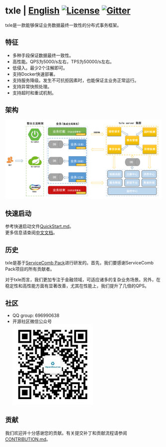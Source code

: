 # txle | [English](README.md)  [![License](https://img.shields.io/badge/license-Apache%202-4EB1BA.svg)](https://www.apache.org/licenses/LICENSE-2.0.html)  [![Gitter](https://img.shields.io/static/v1?label=chat&message=on&nbsp;gitter&color=brightgreen)](https://gitter.im/actiontech-txle/Lobby)

txle是一款能够保证业务数据最终一致性的分布式事务框架。

## 特征
* 多种手段保证数据最终一致性。
* 高性能。QPS为5000/s左右，TPS为50000/s左右。
* 低侵入。最少2个注解即可。
* 支持Docker快速部署。
* 支持服务降级。发生不可抗拒因素时，也能保证主业务正常运行。
* 支持异常快照处理。
* 支持超时和重试机制。

## 架构
![txle业务集成架构](docs/txle-architecture-cn.png)

## 快速启动
参考快速启动文件[QuickStart.md](./docs/QUICKSTART.md)。  
更多信息请查阅[中文文档](https://actiontech.github.io/txle-docs-cn/1.QuickStart/1.0_deployment.html)。

## 历史
txle是基于[ServiceComb Pack](https://github.com/apache/servicecomb-pack)进行研发的。首先，我们要感谢ServiceComb Pack项目的所有贡献者。

对于txle而言，我们更加专注于金融领域，可适应诸多的复杂业务场景。另外，在稳定性和高性能方面有显著改善，尤其在性能上，我们提升了几倍的QPS。

## 社区
* QQ group: 696990638
* 开源社区微信公众号  
![txle](./docs/QR_code.png)

## 贡献
我们欢迎并十分感谢您的贡献。有关提交补丁和贡献流程请参阅[CONTRIBUTION.md](https://github.com/actiontech/txle/blob/master/docs/CONTRIBUTION.md)。